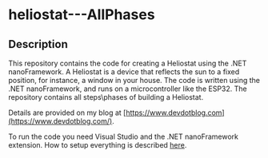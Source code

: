 # heliostat---AllPhases

## Description

This repository contains the code for creating a Heliostat using the .NET nanoFramework.
A Heliostat is a device that reflects the sun to a fixed position, for instance, a window in your house.
The code is written using the .NET nanoFramework, and runs on a microcontroller like the ESP32.
The repository contains all steps\phases of building a Heliostat.

Details are provided on my blog at [https://www.devdotblog.com](https://www.devdotblog.com/).

To run the code you need Visual Studio and the .NET nanoFramework extension. How to setup everything is described [here](https://www.devdotblog.com/post/2022-07-01-heliostat-phase1-preparations/). 

